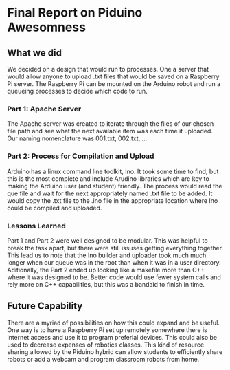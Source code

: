 # Final Report on Piduino Awesomness
## What we did
We decided on a design that would run to processes.  One a server that would allow anyone to upload .txt files that would be saved on a Raspberry Pi server.  The Raspberry Pi can be mounted on the Arduino robot and run a queueing processes to decide which code to run.
### Part 1: Apache Server
The Apache server was created to iterate through the files of our chosen file path and see what the next available item was each time it uploaded.  Our naming nomenclature was 001.txt, 002.txt, ... 
### Part 2: Process for Compilation and Upload
Arduino has a linux command line toolkit, Ino.  It took some time to find, but this is the most complete and include Arudino libraries which are key to making the Arduino user (and student) friendly.  The process would read the que file and wait for the next appropriately named .txt file to be added.  It would copy the .txt file to the .ino file in the appropriate location where Ino could be compiled and uploaded.
### Lessons Learned
Part 1 and Part 2 were well designed to be modular.  This was helpful to break the task apart, but there were still issuses getting everything together.  This lead us to note that the Ino builder and uploader took much much longer when our queue was in the root than when it was in a user directory.  
Aditionally, the Part 2 ended up looking like a makefile more than C++ where it was designed to be.  Better code would use fewer system calls and rely more on C++ capabilities, but this was a bandaid to finish in time.
## Future Capability
There are a myriad of possibilities on how this could expand and be useful.  One way is to have a Raspberry Pi set up remotely somewhere there is internet access and use it to program preferial devices.  This could also be used to decrease expenses of robotics classes.  This kind of resource sharing allowed by the Piduino hybrid can allow students to efficiently share robots or add a webcam and program classroom robots from home.
